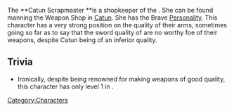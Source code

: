 The **Catun Scrapmaster **is a shopkeeper of the [](02%20-%20Projects%20&%20Wikis/Kenshi/Kenshi%20Wiki/Kenshi%20Wiki%20Template/United_Cities.md). She can be found manning the [](Catun_Scrapmasters.md) Weapon Shop in
[Catun](Catun.md "wikilink"). She has the Brave
[Personality](Personality.md "wikilink"). This character has a very strong
position on the quality of their arms, sometimes going so far as to say
that the sword quality of [](Skeleton_Smiths_(Manufacturer).md) are no worthy foe of
their weapons, despite Catun being of an inferior quality.

## Trivia

- Ironically, despite being renowned for making weapons of good quality,
  this character has only level 1 in [](Weapon_Smith.md).

[Category:Characters](Category:Characters "wikilink")